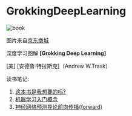 # GrokkingDeepLearning

![book](https://img11.360buyimg.com/n1/jfs/t1/89178/15/9284/103564/5e0da9caEb051c1a0/ca3d632e1f3f7aab.jpg)

图片来自[京东商城](https://img11.360buyimg.com/n1/jfs/t1/89178/15/9284/103564/5e0da9caEb051c1a0/ca3d632e1f3f7aab.jpg)

深度学习图解 **[Grokking Deep Learning]**

[美] [安德鲁·特拉斯克]（Andrew W.Trask）



读书笔记:

1.  [这本书是我想要的吗?](reading-notes/这本书是我想要的吗？.md)
2.  [机器学习入门概念](reading-notes/机器学习入门概念.md)
3.  [神经网络预测导论前向传播(forward)](reading-notes/神经网络预测导论前向传播(forward).md)

